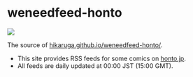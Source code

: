 # weneedfeed-honto

[![](https://github.com/hikaruga/weneedfeed-honto/workflows/publish/badge.svg)](https://github.com/hikaruga/weneedfeed-honto/actions?query=workflow%3Apublish)

The source of [hikaruga.github.io/weneedfeed-honto/](https://hikaruga.github.io/weneedfeed-honto/).

- This site provides RSS feeds for some comics on [honto.jp](https://honto.jp/).
- All feeds are daily updated at 00:00 JST (15:00 GMT).
